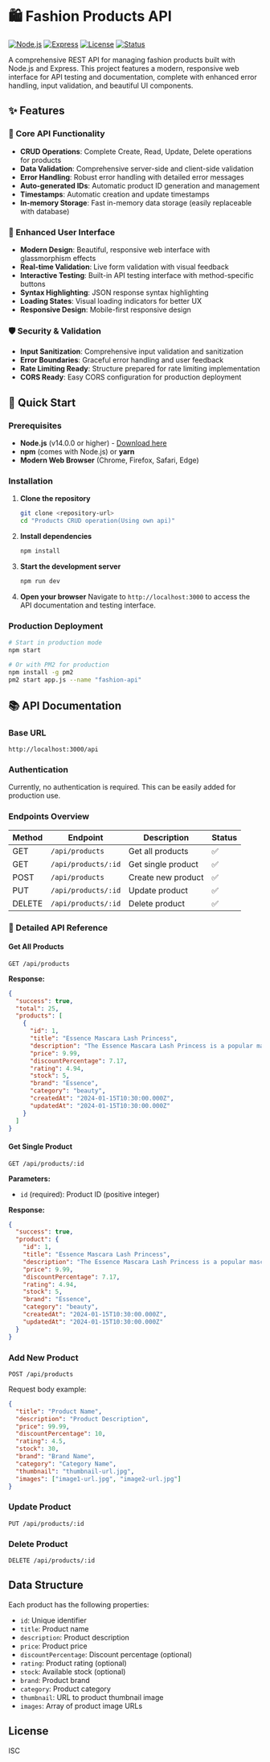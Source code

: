 # 🛍️ Fashion Products API

[![Node.js](https://img.shields.io/badge/Node.js-v14+-green.svg)](https://nodejs.org/)
[![Express](https://img.shields.io/badge/Express-4.x-blue.svg)](https://expressjs.com/)
[![License](https://img.shields.io/badge/License-MIT-yellow.svg)](LICENSE)
[![Status](https://img.shields.io/badge/Status-Production%20Ready-brightgreen.svg)](#)

A comprehensive REST API for managing fashion products built with Node.js and Express. This project features a modern, responsive web interface for API testing and documentation, complete with enhanced error handling, input validation, and beautiful UI components.

## ✨ Features

### 🔧 Core API Functionality
- **CRUD Operations**: Complete Create, Read, Update, Delete operations for products
- **Data Validation**: Comprehensive server-side and client-side validation
- **Error Handling**: Robust error handling with detailed error messages
- **Auto-generated IDs**: Automatic product ID generation and management
- **Timestamps**: Automatic creation and update timestamps
- **In-memory Storage**: Fast in-memory data storage (easily replaceable with database)

### 🎨 Enhanced User Interface
- **Modern Design**: Beautiful, responsive web interface with glassmorphism effects
- **Real-time Validation**: Live form validation with visual feedback
- **Interactive Testing**: Built-in API testing interface with method-specific buttons
- **Syntax Highlighting**: JSON response syntax highlighting
- **Loading States**: Visual loading indicators for better UX
- **Responsive Design**: Mobile-first responsive design

### 🛡️ Security & Validation
- **Input Sanitization**: Comprehensive input validation and sanitization
- **Error Boundaries**: Graceful error handling and user feedback
- **Rate Limiting Ready**: Structure prepared for rate limiting implementation
- **CORS Ready**: Easy CORS configuration for production deployment

## 🚀 Quick Start

### Prerequisites

- **Node.js** (v14.0.0 or higher) - [Download here](https://nodejs.org/)
- **npm** (comes with Node.js) or **yarn**
- **Modern Web Browser** (Chrome, Firefox, Safari, Edge)

### Installation

1. **Clone the repository**
   ```bash
   git clone <repository-url>
   cd "Products CRUD operation(Using own api)"
   ```

2. **Install dependencies**
   ```bash
   npm install
   ```

3. **Start the development server**
   ```bash
   npm run dev
   ```

4. **Open your browser**
   Navigate to `http://localhost:3000` to access the API documentation and testing interface.

### Production Deployment

```bash
# Start in production mode
npm start

# Or with PM2 for production
npm install -g pm2
pm2 start app.js --name "fashion-api"
```

## 📚 API Documentation

### Base URL
```
http://localhost:3000/api
```

### Authentication
Currently, no authentication is required. This can be easily added for production use.

### Endpoints Overview

| Method | Endpoint | Description | Status |
|--------|----------|-------------|--------|
| GET | `/api/products` | Get all products | ✅ |
| GET | `/api/products/:id` | Get single product | ✅ |
| POST | `/api/products` | Create new product | ✅ |
| PUT | `/api/products/:id` | Update product | ✅ |
| DELETE | `/api/products/:id` | Delete product | ✅ |

### 📖 Detailed API Reference

#### Get All Products
```http
GET /api/products
```

**Response:**
```json
{
  "success": true,
  "total": 25,
  "products": [
    {
      "id": 1,
      "title": "Essence Mascara Lash Princess",
      "description": "The Essence Mascara Lash Princess is a popular mascara known for its volumizing and lengthening effects.",
      "price": 9.99,
      "discountPercentage": 7.17,
      "rating": 4.94,
      "stock": 5,
      "brand": "Essence",
      "category": "beauty",
      "createdAt": "2024-01-15T10:30:00.000Z",
      "updatedAt": "2024-01-15T10:30:00.000Z"
    }
  ]
}
```

#### Get Single Product
```http
GET /api/products/:id
```

**Parameters:**
- `id` (required): Product ID (positive integer)

**Response:**
```json
{
  "success": true,
  "product": {
    "id": 1,
    "title": "Essence Mascara Lash Princess",
    "description": "The Essence Mascara Lash Princess is a popular mascara known for its volumizing and lengthening effects.",
    "price": 9.99,
    "discountPercentage": 7.17,
    "rating": 4.94,
    "stock": 5,
    "brand": "Essence",
    "category": "beauty",
    "createdAt": "2024-01-15T10:30:00.000Z",
    "updatedAt": "2024-01-15T10:30:00.000Z"
  }
}
```

### Add New Product
```
POST /api/products
```
Request body example:
```json
{
  "title": "Product Name",
  "description": "Product Description",
  "price": 99.99,
  "discountPercentage": 10,
  "rating": 4.5,
  "stock": 30,
  "brand": "Brand Name",
  "category": "Category Name",
  "thumbnail": "thumbnail-url.jpg",
  "images": ["image1-url.jpg", "image2-url.jpg"]
}
```

### Update Product
```
PUT /api/products/:id
```

### Delete Product
```
DELETE /api/products/:id
```

## Data Structure

Each product has the following properties:

- `id`: Unique identifier
- `title`: Product name
- `description`: Product description
- `price`: Product price
- `discountPercentage`: Discount percentage (optional)
- `rating`: Product rating (optional)
- `stock`: Available stock (optional)
- `brand`: Product brand
- `category`: Product category
- `thumbnail`: URL to product thumbnail image
- `images`: Array of product image URLs

## License

ISC
